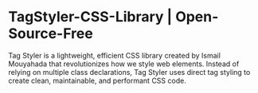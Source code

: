 # TagStyler-CSS-Library | Open-Source-Free
Tag Styler is a lightweight, efficient CSS library created by Ismail Mouyahada that revolutionizes how we style web elements. Instead of relying on multiple class declarations, Tag Styler uses direct tag styling to create clean, maintainable, and performant CSS code.
